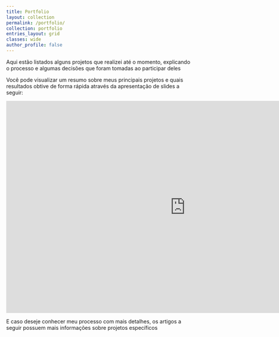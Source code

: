 ```yaml
---
title: Portfolio
layout: collection
permalink: /portfolio/
collection: portfolio
entries_layout: grid
classes: wide
author_profile: false
---
```


Aqui estão listados alguns projetos que realizei até o momento, explicando o processo e algumas decisões que foram tomadas ao participar deles

Você pode visualizar um resumo sobre meus principais projetos e quais resultados obtive  de forma rápida através da apresentação de slides a seguir:

<iframe src="https://docs.google.com/presentation/d/e/2PACX-1vTZ01Tqu5juXB_QPNnOaQ25MEQ2eAGxBbRY8GcEub0VM4MZwFJjJtomeTs3-2d-dhvmNKzanU0VQrFh/embed?start=false&loop=false&delayms=3000" frameborder="0" width="960" height="569" allowfullscreen="true" mozallowfullscreen="true" webkitallowfullscreen="true"></iframe>

E caso deseje conhecer meu processo com mais detalhes, os artigos a seguir possuem mais informações sobre projetos específicos
